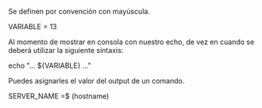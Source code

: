 Se definen por convención con mayúscula.

VARIABLE = 13

Al momento de mostrar en consola con nuestro echo, de vez en cuando se deberá utilizar la siguiente sintaxis:

echo "... ${VARIABLE} ..."

Puedes asignarles el valor del output de un comando.

SERVER_NAME =$ (hostname)
